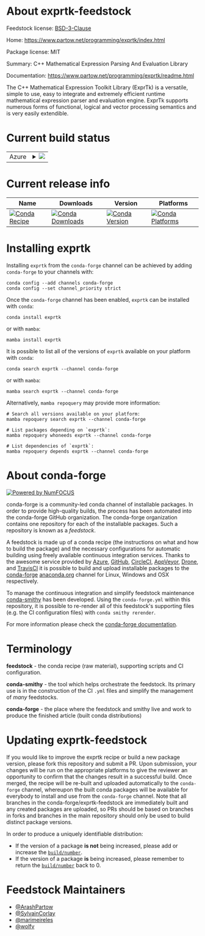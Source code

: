 About exprtk-feedstock
======================

Feedstock license: [BSD-3-Clause](https://github.com/conda-forge/exprtk-feedstock/blob/main/LICENSE.txt)

Home: https://www.partow.net/programming/exprtk/index.html

Package license: MIT

Summary: C++ Mathematical Expression Parsing And Evaluation Library

Documentation: https://www.partow.net/programming/exprtk/readme.html

The C++ Mathematical Expression Toolkit Library (ExprTk) is a
versatile, simple to use, easy to integrate and extremely efficient
runtime mathematical expression parser and evaluation engine. ExprTk
supports numerous forms of functional, logical and vector processing
semantics and is very easily extendible.


Current build status
====================


<table>
    
  <tr>
    <td>Azure</td>
    <td>
      <details>
        <summary>
          <a href="https://dev.azure.com/conda-forge/feedstock-builds/_build/latest?definitionId=15319&branchName=main">
            <img src="https://dev.azure.com/conda-forge/feedstock-builds/_apis/build/status/exprtk-feedstock?branchName=main">
          </a>
        </summary>
        <table>
          <thead><tr><th>Variant</th><th>Status</th></tr></thead>
          <tbody><tr>
              <td>linux_64</td>
              <td>
                <a href="https://dev.azure.com/conda-forge/feedstock-builds/_build/latest?definitionId=15319&branchName=main">
                  <img src="https://dev.azure.com/conda-forge/feedstock-builds/_apis/build/status/exprtk-feedstock?branchName=main&jobName=linux&configuration=linux%20linux_64_" alt="variant">
                </a>
              </td>
            </tr><tr>
              <td>osx_64</td>
              <td>
                <a href="https://dev.azure.com/conda-forge/feedstock-builds/_build/latest?definitionId=15319&branchName=main">
                  <img src="https://dev.azure.com/conda-forge/feedstock-builds/_apis/build/status/exprtk-feedstock?branchName=main&jobName=osx&configuration=osx%20osx_64_" alt="variant">
                </a>
              </td>
            </tr><tr>
              <td>osx_arm64</td>
              <td>
                <a href="https://dev.azure.com/conda-forge/feedstock-builds/_build/latest?definitionId=15319&branchName=main">
                  <img src="https://dev.azure.com/conda-forge/feedstock-builds/_apis/build/status/exprtk-feedstock?branchName=main&jobName=osx&configuration=osx%20osx_arm64_" alt="variant">
                </a>
              </td>
            </tr><tr>
              <td>win_64</td>
              <td>
                <a href="https://dev.azure.com/conda-forge/feedstock-builds/_build/latest?definitionId=15319&branchName=main">
                  <img src="https://dev.azure.com/conda-forge/feedstock-builds/_apis/build/status/exprtk-feedstock?branchName=main&jobName=win&configuration=win%20win_64_" alt="variant">
                </a>
              </td>
            </tr>
          </tbody>
        </table>
      </details>
    </td>
  </tr>
</table>

Current release info
====================

| Name | Downloads | Version | Platforms |
| --- | --- | --- | --- |
| [![Conda Recipe](https://img.shields.io/badge/recipe-exprtk-green.svg)](https://anaconda.org/conda-forge/exprtk) | [![Conda Downloads](https://img.shields.io/conda/dn/conda-forge/exprtk.svg)](https://anaconda.org/conda-forge/exprtk) | [![Conda Version](https://img.shields.io/conda/vn/conda-forge/exprtk.svg)](https://anaconda.org/conda-forge/exprtk) | [![Conda Platforms](https://img.shields.io/conda/pn/conda-forge/exprtk.svg)](https://anaconda.org/conda-forge/exprtk) |

Installing exprtk
=================

Installing `exprtk` from the `conda-forge` channel can be achieved by adding `conda-forge` to your channels with:

```
conda config --add channels conda-forge
conda config --set channel_priority strict
```

Once the `conda-forge` channel has been enabled, `exprtk` can be installed with `conda`:

```
conda install exprtk
```

or with `mamba`:

```
mamba install exprtk
```

It is possible to list all of the versions of `exprtk` available on your platform with `conda`:

```
conda search exprtk --channel conda-forge
```

or with `mamba`:

```
mamba search exprtk --channel conda-forge
```

Alternatively, `mamba repoquery` may provide more information:

```
# Search all versions available on your platform:
mamba repoquery search exprtk --channel conda-forge

# List packages depending on `exprtk`:
mamba repoquery whoneeds exprtk --channel conda-forge

# List dependencies of `exprtk`:
mamba repoquery depends exprtk --channel conda-forge
```


About conda-forge
=================

[![Powered by
NumFOCUS](https://img.shields.io/badge/powered%20by-NumFOCUS-orange.svg?style=flat&colorA=E1523D&colorB=007D8A)](https://numfocus.org)

conda-forge is a community-led conda channel of installable packages.
In order to provide high-quality builds, the process has been automated into the
conda-forge GitHub organization. The conda-forge organization contains one repository
for each of the installable packages. Such a repository is known as a *feedstock*.

A feedstock is made up of a conda recipe (the instructions on what and how to build
the package) and the necessary configurations for automatic building using freely
available continuous integration services. Thanks to the awesome service provided by
[Azure](https://azure.microsoft.com/en-us/services/devops/), [GitHub](https://github.com/),
[CircleCI](https://circleci.com/), [AppVeyor](https://www.appveyor.com/),
[Drone](https://cloud.drone.io/welcome), and [TravisCI](https://travis-ci.com/)
it is possible to build and upload installable packages to the
[conda-forge](https://anaconda.org/conda-forge) [anaconda.org](https://anaconda.org/)
channel for Linux, Windows and OSX respectively.

To manage the continuous integration and simplify feedstock maintenance
[conda-smithy](https://github.com/conda-forge/conda-smithy) has been developed.
Using the ``conda-forge.yml`` within this repository, it is possible to re-render all of
this feedstock's supporting files (e.g. the CI configuration files) with ``conda smithy rerender``.

For more information please check the [conda-forge documentation](https://conda-forge.org/docs/).

Terminology
===========

**feedstock** - the conda recipe (raw material), supporting scripts and CI configuration.

**conda-smithy** - the tool which helps orchestrate the feedstock.
                   Its primary use is in the construction of the CI ``.yml`` files
                   and simplify the management of *many* feedstocks.

**conda-forge** - the place where the feedstock and smithy live and work to
                  produce the finished article (built conda distributions)


Updating exprtk-feedstock
=========================

If you would like to improve the exprtk recipe or build a new
package version, please fork this repository and submit a PR. Upon submission,
your changes will be run on the appropriate platforms to give the reviewer an
opportunity to confirm that the changes result in a successful build. Once
merged, the recipe will be re-built and uploaded automatically to the
`conda-forge` channel, whereupon the built conda packages will be available for
everybody to install and use from the `conda-forge` channel.
Note that all branches in the conda-forge/exprtk-feedstock are
immediately built and any created packages are uploaded, so PRs should be based
on branches in forks and branches in the main repository should only be used to
build distinct package versions.

In order to produce a uniquely identifiable distribution:
 * If the version of a package **is not** being increased, please add or increase
   the [``build/number``](https://docs.conda.io/projects/conda-build/en/latest/resources/define-metadata.html#build-number-and-string).
 * If the version of a package **is** being increased, please remember to return
   the [``build/number``](https://docs.conda.io/projects/conda-build/en/latest/resources/define-metadata.html#build-number-and-string)
   back to 0.

Feedstock Maintainers
=====================

* [@ArashPartow](https://github.com/ArashPartow/)
* [@SylvainCorlay](https://github.com/SylvainCorlay/)
* [@marimeireles](https://github.com/marimeireles/)
* [@wolfv](https://github.com/wolfv/)


<!-- dummy commit to enable rerendering -->


